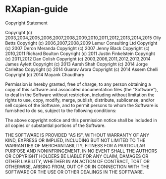 # RXapian-guide

Copyright Statement

Copyright (c) 2003,2004,2005,2006,2007,2008,2009,2010,2011,2012,2013,2014,2015 Olly Betts
Copyright (c) 2006,2007,2008,2009 Lemur Consulting Ltd
Copyright (c) 2007 Deron Meranda
Copyright (c) 2007 Jenny Black
Copyright (c) 2010,2011 Richard Boulton
Copyright (c) 2011 Justin Finkelstein
Copyright (c) 2011,2012 Dan Colish
Copyright (c) 2003,2006,2011,2012,2013,2014 James Aylett
Copyright (c) 2013 Aarsh Shah
Copyright (c) 2014 Jorge Carleitao
Copyright (c) 2014 Guarav Arora
Copyright (c) 2014 Assem Chelli
Copyright (c) 2014 Mayank Chaudhary

Permission is hereby granted, free of charge, to any person obtaining a copy of this software and associated documentation files (the "Software"), to deal in the Software without restriction, including without limitation the rights to use, copy, modify, merge, publish, distribute, sublicense, and/or sell copies of the Software, and to permit persons to whom the Software is furnished to do so, subject to the following conditions:

The above copyright notice and this permission notice shall be included in all copies or substantial portions of the Software.

THE SOFTWARE IS PROVIDED "AS IS", WITHOUT WARRANTY OF ANY KIND, EXPRESS OR IMPLIED, INCLUDING BUT NOT LIMITED TO THE WARRANTIES OF MERCHANTABILITY, FITNESS FOR A PARTICULAR PURPOSE AND NONINFRINGEMENT. IN NO EVENT SHALL THE AUTHORS OR COPYRIGHT HOLDERS BE LIABLE FOR ANY CLAIM, DAMAGES OR OTHER LIABILITY, WHETHER IN AN ACTION OF CONTRACT, TORT OR OTHERWISE, ARISING FROM, OUT OF OR IN CONNECTION WITH THE SOFTWARE OR THE USE OR OTHER DEALINGS IN THE SOFTWARE.